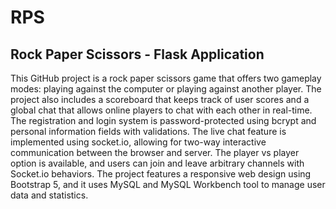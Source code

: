 # RPS
## Rock Paper Scissors - Flask Application

This GitHub project is a rock paper scissors game that offers two gameplay modes: playing against the computer or playing against another player. The project also includes a scoreboard that keeps track of user scores and a global chat that allows online players to chat with each other in real-time. The registration and login system is password-protected using bcrypt and personal information fields with validations. The live chat feature is implemented using socket.io, allowing for two-way interactive communication between the browser and server. The player vs player option is available, and users can join and leave arbitrary channels with Socket.io behaviors. The project features a responsive web design using Bootstrap 5, and it uses MySQL and MySQL Workbench tool to manage user data and statistics.
